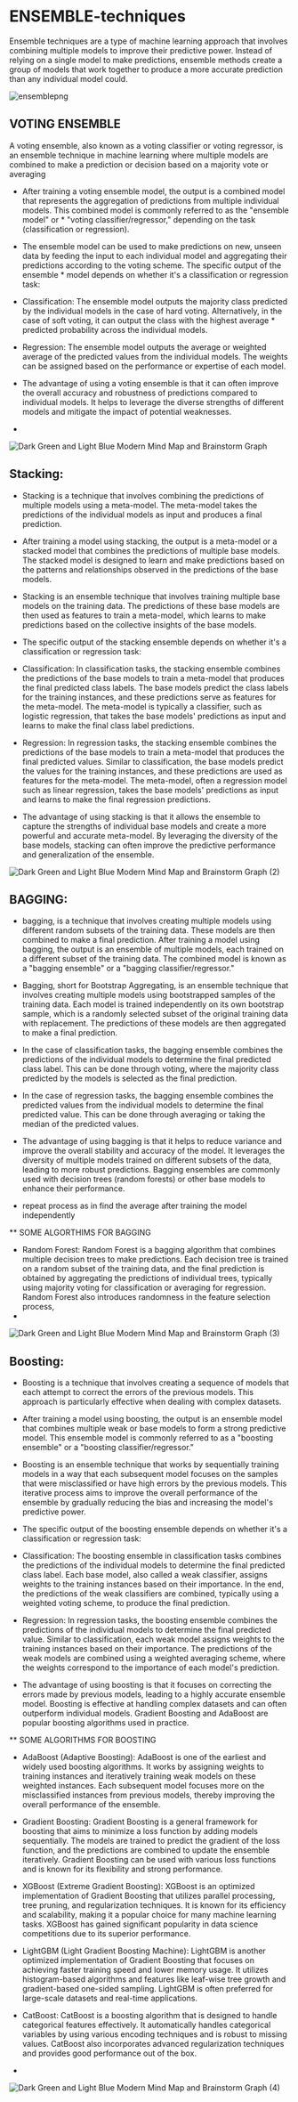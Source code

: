 # ENSEMBLE-techniques
Ensemble techniques are a type of machine learning approach that involves combining multiple models to improve their predictive power. Instead of relying on a single model to make predictions, ensemble methods create a group of models that work together to produce a more accurate prediction than any individual model could.

![ensemblepng](https://github.com/dame-cell/ENSEMBLE-techniques/assets/122996026/dc4609e3-a226-482e-84ed-22456c5aa415)




## VOTING ENSEMBLE 
A voting ensemble, also known as a voting classifier or voting regressor, is an ensemble technique in machine learning where multiple models are combined to make a prediction or decision based on a majority vote or averaging
* After training a voting ensemble model, the output is a combined model that represents the aggregation of predictions from multiple individual models. This combined model is commonly referred to as the "ensemble model" or * "voting classifier/regressor," depending on the task (classification or regression).

* The ensemble model can be used to make predictions on new, unseen data by feeding the input to each individual model and aggregating their predictions according to the voting scheme. The specific output of the ensemble * model depends on whether it's a classification or regression task:

* Classification: The ensemble model outputs the majority class predicted by the individual models in the case of hard voting. Alternatively, in the case of soft voting, it can output the class with the highest average * predicted probability across the individual models.
* Regression: The ensemble model outputs the average or weighted average of the predicted values from the individual models. The weights can be assigned based on the performance or expertise of each model.

* The advantage of using a voting ensemble is that it can often improve the overall accuracy and robustness of predictions compared to individual models. It helps to leverage the diverse strengths of different models and mitigate the impact of potential weaknesses.
* 
![Dark Green and Light Blue Modern Mind Map and Brainstorm Graph](https://github.com/dame-cell/ENSEMBLE-techniques/assets/122996026/f465358c-93d3-4bab-afa9-50a0dda20df7)


## Stacking: 
* Stacking is a technique that involves combining the predictions of multiple models using a meta-model. The meta-model takes the predictions of the individual models as input and produces a final prediction.
* After training a model using stacking, the output is a meta-model or a stacked model that combines the predictions of multiple base models. The stacked model is designed to learn and make predictions based on the patterns and relationships observed in the predictions of the base models.

* Stacking is an ensemble technique that involves training multiple base models on the training data. The predictions of these base models are then used as features to train a meta-model, which learns to make predictions based on the collective insights of the base models.

* The specific output of the stacking ensemble depends on whether it's a classification or regression task:

* Classification: In classification tasks, the stacking ensemble combines the predictions of the base models to train a meta-model that produces the final predicted class labels. The base models predict the class labels for the training instances, and these predictions serve as features for the meta-model. The meta-model is typically a classifier, such as logistic regression, that takes the base models' predictions as input and learns to make the final class label predictions.

* Regression: In regression tasks, the stacking ensemble combines the predictions of the base models to train a meta-model that produces the final predicted values. Similar to classification, the base models predict the values for the training instances, and these predictions are used as features for the meta-model. The meta-model, often a regression model such as linear regression, takes the base models' predictions as input and learns to make the final regression predictions.

* The advantage of using stacking is that it allows the ensemble to capture the strengths of individual base models and create a more powerful and accurate meta-model. By leveraging the diversity of the base models, stacking can often improve the predictive performance and generalization of the ensemble.

![Dark Green and Light Blue Modern Mind Map and Brainstorm Graph (2)](https://github.com/dame-cell/ENSEMBLE-techniques/assets/122996026/9b931da3-dad7-47a3-bb97-1f439368b7b9)


## BAGGING:
* bagging, is a technique that involves creating multiple models using different random subsets of the training data. These models are then combined to make a final prediction.
After training a model using bagging, the output is an ensemble of multiple models, each trained on a different subset of the training data. The combined model is known as a "bagging ensemble" or a "bagging classifier/regressor."

* Bagging, short for Bootstrap Aggregating, is an ensemble technique that involves creating multiple models using bootstrapped samples of the training data. Each model is trained independently on its own bootstrap sample, which is a randomly selected subset of the original training data with replacement. The predictions of these models are then aggregated to make a final prediction.

* In the case of classification tasks, the bagging ensemble combines the predictions of the individual models to determine the final predicted class label. This can be done through voting, where the majority class predicted by the models is selected as the final prediction.

* In the case of regression tasks, the bagging ensemble combines the predicted values from the individual models to determine the final predicted value. This can be done through averaging or taking the median of the predicted values.

* The advantage of using bagging is that it helps to reduce variance and improve the overall stability and accuracy of the model. It leverages the diversity of multiple models trained on different subsets of the data, leading to more robust predictions. Bagging ensembles are commonly used with decision trees (random forests) or other base models to enhance their performance.
* repeat process as in find the average after training the model independently 

** SOME ALGORTHIMS FOR BAGGING 

* Random Forest: Random Forest is a bagging algorithm that combines multiple decision trees to make predictions. Each decision tree is trained on a random subset of the training data, and the final prediction is obtained by aggregating the predictions of individual trees, typically using majority voting for classification or averaging for regression. Random Forest also introduces randomness in the feature selection process,
*  
![Dark Green and Light Blue Modern Mind Map and Brainstorm Graph (3)](https://github.com/dame-cell/ENSEMBLE-techniques/assets/122996026/e2fd5244-6b5e-4a69-bcd8-0c2c81f0bafe)


## Boosting:
* Boosting is a technique that involves creating a sequence of models that each attempt to correct the errors of the previous models. This approach is particularly effective when dealing with complex datasets.
* After training a model using boosting, the output is an ensemble model that combines multiple weak or base models to form a strong predictive model. This ensemble model is commonly referred to as a "boosting ensemble" or a "boosting classifier/regressor."

* Boosting is an ensemble technique that works by sequentially training models in a way that each subsequent model focuses on the samples that were misclassified or have high errors by the previous models. This iterative process aims to improve the overall performance of the ensemble by gradually reducing the bias and increasing the model's predictive power.

* The specific output of the boosting ensemble depends on whether it's a classification or regression task:

* Classification: The boosting ensemble in classification tasks combines the predictions of the individual models to determine the final predicted class label. Each base model, also called a weak classifier, assigns weights to the training instances based on their importance. In the end, the predictions of the weak classifiers are combined, typically using a weighted voting scheme, to produce the final prediction.

* Regression: In regression tasks, the boosting ensemble combines the predictions of the individual models to determine the final predicted value. Similar to classification, each weak model assigns weights to the training instances based on their importance. The predictions of the weak models are combined using a weighted averaging scheme, where the weights correspond to the importance of each model's prediction.

* The advantage of using boosting is that it focuses on correcting the errors made by previous models, leading to a highly accurate ensemble model. Boosting is effective at handling complex datasets and can often outperform individual models. Gradient Boosting and AdaBoost are popular boosting algorithms used in practice.

** SOME ALGORITHMS FOR BOOSTING

* AdaBoost (Adaptive Boosting): AdaBoost is one of the earliest and widely used boosting algorithms. It works by assigning weights to training instances and iteratively training weak models on these weighted instances. Each subsequent model focuses more on the misclassified instances from previous models, thereby improving the overall performance of the ensemble.

* Gradient Boosting: Gradient Boosting is a general framework for boosting that aims to minimize a loss function by adding models sequentially. The models are trained to predict the gradient of the loss function, and the predictions are combined to update the ensemble iteratively. Gradient Boosting can be used with various loss functions and is known for its flexibility and strong performance.

* XGBoost (Extreme Gradient Boosting): XGBoost is an optimized implementation of Gradient Boosting that utilizes parallel processing, tree pruning, and regularization techniques. It is known for its efficiency and scalability, making it a popular choice for many machine learning tasks. XGBoost has gained significant popularity in data science competitions due to its superior performance.

* LightGBM (Light Gradient Boosting Machine): LightGBM is another optimized implementation of Gradient Boosting that focuses on achieving faster training speed and lower memory usage. It utilizes histogram-based algorithms and features like leaf-wise tree growth and gradient-based one-sided sampling. LightGBM is often preferred for large-scale datasets and real-time applications.

* CatBoost: CatBoost is a boosting algorithm that is designed to handle categorical features effectively. It automatically handles categorical variables by using various encoding techniques and is robust to missing values. CatBoost also incorporates advanced regularization techniques and provides good performance out of the box.
* 

![Dark Green and Light Blue Modern Mind Map and Brainstorm Graph (4)](https://github.com/dame-cell/ENSEMBLE-techniques/assets/122996026/f2c36221-cc9e-4225-ab4f-8c7e6bba8c80)

